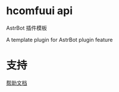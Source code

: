 # hcomfuui api

AstrBot 插件模板

A template plugin for AstrBot plugin feature

# 支持

[帮助文档](https://astrbot.app)
